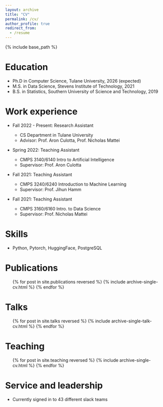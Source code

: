 ```yaml
---
layout: archive
title: "CV"
permalink: /cv/
author_profile: true
redirect_from:
  - /resume
---
```


{% include base_path %}

Education
======
* Ph.D in Computer Science, Tulane University, 2026 (expected)
* M.S. in Data Science, Stevens Institute of Technology, 2021
* B.S. in Statistics, Southern University of Science and Technology, 2019

Work experience
======
* Fall 2022 - Present: Research Assistant
  * CS Department in Tulane University
  * Advisor: Prof. Aron Culotta, Prof. Nicholas Mattei

* Spring 2022: Teaching Assistant
  * CMPS 3140/6140 Intro to Artificial Intelligence
  * Supervisor: Prof. Aron Culotta

* Fall 2021: Teaching Assistant
  * CMPS 3240/6240 Introduction to Machine Learning
  * Supervisor: Prof. Jihun Hamm

* Fall 2021: Teaching Assistant
  * CMPS 3160/6160 Intro. to Data Science
  * Supervisor: Prof. Nicholas Mattei

Skills
======
* Python, Pytorch, HuggingFace, PostgreSQL

Publications
======
  <ul>{% for post in site.publications reversed %}
    {% include archive-single-cv.html %}
  {% endfor %}</ul>
  
Talks
======
  <ul>{% for post in site.talks reversed %}
    {% include archive-single-talk-cv.html  %}
  {% endfor %}</ul>
  
Teaching
======
  <ul>{% for post in site.teaching reversed %}
    {% include archive-single-cv.html %}
  {% endfor %}</ul>
  
Service and leadership
======
* Currently signed in to 43 different slack teams
